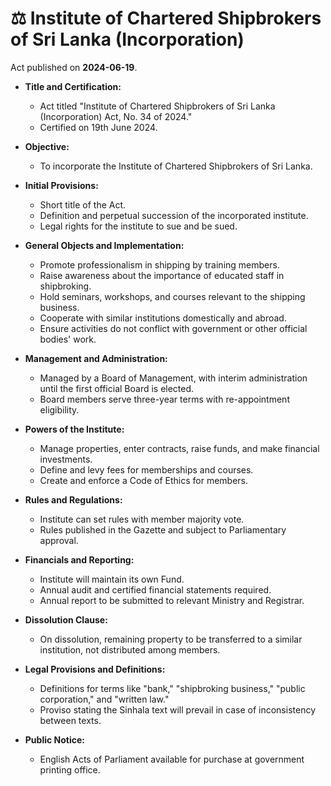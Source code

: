 # ⚖️  Institute of Chartered Shipbrokers of Sri Lanka (Incorporation)

Act published on **2024-06-19**.

- **Title and Certification:**
  - Act titled "Institute of Chartered Shipbrokers of Sri Lanka (Incorporation) Act, No. 34 of 2024."
  - Certified on 19th June 2024.

- **Objective:**
  - To incorporate the Institute of Chartered Shipbrokers of Sri Lanka.

- **Initial Provisions:**
  - Short title of the Act.
  - Definition and perpetual succession of the incorporated institute.
  - Legal rights for the institute to sue and be sued.

- **General Objects and Implementation:**
  - Promote professionalism in shipping by training members.
  - Raise awareness about the importance of educated staff in shipbroking.
  - Hold seminars, workshops, and courses relevant to the shipping business.
  - Cooperate with similar institutions domestically and abroad.
  - Ensure activities do not conflict with government or other official bodies' work.

- **Management and Administration:**
  - Managed by a Board of Management, with interim administration until the first official Board is elected.
  - Board members serve three-year terms with re-appointment eligibility.

- **Powers of the Institute:**
  - Manage properties, enter contracts, raise funds, and make financial investments.
  - Define and levy fees for memberships and courses.
  - Create and enforce a Code of Ethics for members.

- **Rules and Regulations:**
  - Institute can set rules with member majority vote.
  - Rules published in the Gazette and subject to Parliamentary approval.

- **Financials and Reporting:**
  - Institute will maintain its own Fund.
  - Annual audit and certified financial statements required.
  - Annual report to be submitted to relevant Ministry and Registrar.

- **Dissolution Clause:**
  - On dissolution, remaining property to be transferred to a similar institution, not distributed among members.

- **Legal Provisions and Definitions:**
  - Definitions for terms like "bank," "shipbroking business," "public corporation," and "written law."
  - Proviso stating the Sinhala text will prevail in case of inconsistency between texts.

- **Public Notice:**
  - English Acts of Parliament available for purchase at government printing office.
